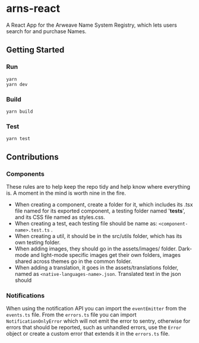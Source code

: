 # arns-react

A React App for the Arweave Name System Registry, which lets users search for and purchase Names.

## Getting Started

### Run

```shell
yarn
yarn dev
```

### Build

```shell
yarn build
```

### Test

```shell
yarn test
```

## Contributions

### Components

These rules are to help keep the repo tidy and help know where everything is. A moment in the mind is worth nine in the fire.

- When creating a component, create a folder for it, which includes its .tsx file named for its exported component, a testing folder named '**tests**', and its CSS file named as styles.css.
- When creating a test, each testing file should be name as: `<component-name>.test.ts` .
- When creating a util, it should be in the src/utils folder, which has its own testing folder.
- When adding images, they should go in the assets/images/<theme-type> folder. Dark-mode and light-mode specific images get their own folders, images shared across themes go in the common folder.
- When adding a translation, it goes in the assets/translations folder, named as `<native-languages-name>.json`. Translated text in the json should

### Notifications

When using the notification API you can import the `eventEmitter` from the `events.ts` file. From the `errors.ts` file you can import `NotificationOnlyError` which will not emit the error to sentry, otherwise for errors that should be reported, such as unhandled errors, use the `Error` object or create a custom error that extends it in the `errors.ts` file.

